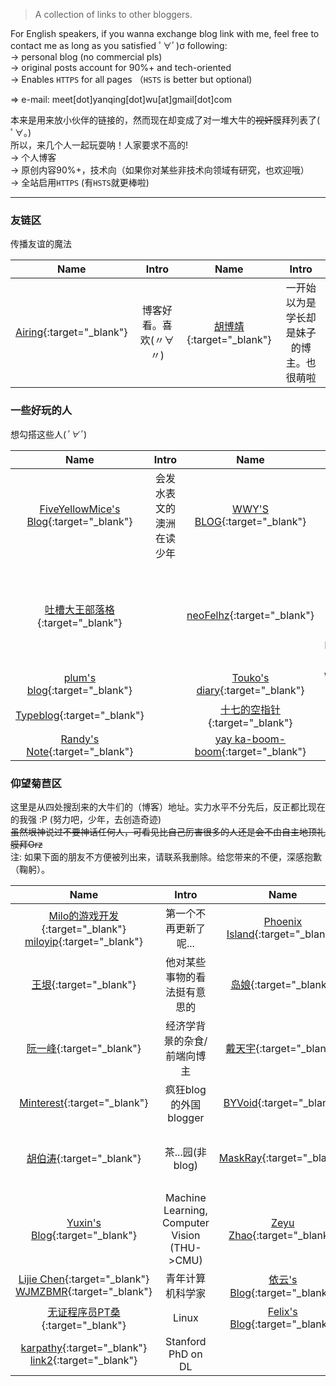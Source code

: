 <style>
table { width: 100% }
table th:nth-child(1) { width: 15%; }
table th:nth-child(2) { width: 35%; }
table th:nth-child(3) { width: 15%; }
table th:nth-child(4) { width: 35%; }
</style>

> A collection of links to other bloggers.

For English speakers, if you wanna exchange blog link with me, feel free to contact me as long as you satisfied ﾟ∀ﾟ)σ following:  
-> personal blog (no commercial pls)  
-> original posts account for 90%+ and tech-oriented  
-> Enables `HTTPS` for all pages （`HSTS` is better but optional)

=> e-mail: meet[dot]yanqing[dot]wu[at]gmail[dot]com

本来是用来放小伙伴的链接的，然而现在却变成了对一堆大牛的~~视奸~~膜拜列表了( ﾟ∀。)  
所以，来几个人一起玩耍呐！人家要求不高的!  
-> 个人博客  
-> 原创内容90%+，技术向（如果你对某些非技术向领域有研究，也欢迎哦）  
-> 全站启用`HTTPS` (有`HSTS`就更棒啦)

---

### 友链区
传播友谊的魔法

| Name | Intro | Name | Intro |
|:----:|:-----:|:----:|:-----:|
| [Airing][4]{:target="_blank"} | 博客好看。喜欢(〃∀〃) | [胡博靖][6]{:target="_blank"} | 一开始以为是学长却是妹子的博主。也很萌啦 |
    
### 一些好玩的人
想勾搭这些人(*ﾟ∀ﾟ*)

| Name | Intro | Name | Intro |
|:----:|:-----:|:----:|:-----:|
| [FiveYellowMice's Blog][19]{:target="_blank"} | 会发水表文的澳洲在读少年 | [WWY'S BLOG][21]{:target="_blank"} | 好耶！是萌妹w |
| [吐槽大王部落格][22]{:target="_blank"} | | [neoFelhz][23]{:target="_blank"} | 用心发博的萌萌前端Hexo博主|
| [plum's blog][3]{:target="_blank"} | | [Touko's diary][7]{:target="_blank"} | WHU触 |
| [Typeblog][24]{:target="_blank"} | | [十七的空指针][28]{:target="_blank"} | |
| [Randy's Note][29]{:target="_blank"} | | [yay ka-boom-boom][30]{:target="_blank"} | |

### 仰望菊苣区
这里是从四处搜刮来的大牛们的（博客）地址。实力水平不分先后，反正都比现在的我强 :P (努力吧，少年，去创造奇迹)  
~~虽然垠神说过不要神话任何人，可看见比自己厉害很多的人还是会不由自主地顶礼膜拜Orz~~  
注: 如果下面的朋友不方便被列出来，请联系我删除。给您带来的不便，深感抱歉（鞠躬）。

| Name | Intro | Name | Intro |
|:----:|:-----:|:----:|:-----:|
| [Milo的游戏开发][1]{:target="_blank"} [miloyip][27]{:target="_blank"} | 第一个不再更新了呢... | [Phoenix Island][2]{:target="_blank"} | Arch Linux聚聚！|
| [王垠][5]{:target="_blank"} | 他对某些事物的看法挺有意思的 | [岛娘][26]{:target="_blank"} | 算法 |
| [阮一峰][20]{:target="_blank"} | 经济学背景的杂食/前端向博主 | [戴天宇][8]{:target="_blank"} | bilibili工程师。博客好看呐 |
| [Minterest][9]{:target="_blank"} | 疯狂blog的外国blogger | [BYVoid][10]{:target="_blank"} | 茶园大牛。膜Orz |
| [胡伯涛][11]{:target="_blank"} | 茶...园(非blog) | [MaskRay][12]{:target="_blank"} | 算法（我视奸这么多THU的搞毛哦 |
| [Yuxin's Blog][13]{:target="_blank"} | Machine Learning, Computer Vision (THU->CMU) | [Zeyu Zhao][14]{:target="_blank"} | ZJU+SFU->Harvard |
| [Lijie Chen][15]{:target="_blank"} [WJMZBMR][25]{:target="_blank"} | 青年计算机科学家 | [依云's Blog][16]{:target="_blank"} | Orz |
| [无证程序员PT桑][17]{:target="_blank"} | Linux | [Felix's Blog][18]{:target="_blank"} | Linux |
| [karpathy][31]{:target="_blank"} [link2][32]{:target="_blank"} | Stanford PhD on DL | | |



[1]: http://www.cnblogs.com/miloyip
[2]: https://blog.phoenixlzx.com
[3]: https://plumz.me
[4]: http://me.ursb.me
[5]: http://www.yinwang.org
[6]: http://hubojing.github.io/
[7]: https://touko.moe/
[8]: http://dtysky.moe
[9]: http://www.minterest.com
[10]: https://www.byvoid.com
[11]: http://botao.hu
[12]: http://maskray.me
[13]: http://ppwwyyxx.com
[14]: http://zzeyu.com/en/
[15]: https://sites.google.com/site/wjmzbmr/home
[16]: https://blog.lilydjwg.me
[17]: http://blog.ptsang.net
[18]: https://blog.felixc.at
[19]: https://fiveyellowmice.com
[20]: http://www.ruanyifeng.com
[21]: https://wwyqianqian.github.io
[22]: https://www.tcdw.net
[23]: https://blog.nfz.moe/
[24]: https://typeblog.net/
[25]: http://wjmzbmr.com/
[26]: http://www.shuizilong.com/house/
[27]: http://miloyip.com/
[28]: https://www.null17.com/
[29]: http://pengzhendong.cn
[30]: https://blog.nyan.im/
[31]: http://karpathy.github.io/
[32]: https://medium.com/@karpathy/